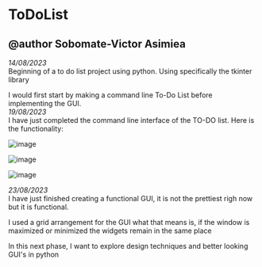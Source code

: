 # ToDoList
## @author Sobomate-Victor Asimiea<br />
*14/08/2023*<br />
Beginning of a to do list project using python. Using specifically the tkinter library 

I would first start by making a command line To-Do List before implementing the GUI.<br />
*19/08/2023*<BR />
 I have just completed the command line interface of the TO-DO list. Here is the functionality:

 ![image](https://github.com/asimiea/ToDoList/assets/85371257/ebe8d365-e36e-44b8-89f4-dd31e96e55f3)

![image](https://github.com/asimiea/ToDoList/assets/85371257/059f821d-c0f2-48fd-9929-eb5ab45fc4ca)

![image](https://github.com/asimiea/ToDoList/assets/85371257/02c98cb5-40e7-44ce-b082-fc67868781c7)

*23/08/2023*<br />
I have just finished creating a functional GUI, it is not the prettiest righ now but it is functional. <br />

I used a grid arrangement for the GUI what that means is, if the window is maximized or minimized the widgets remain in the same place<br />


In this next phase, I want to explore design techniques and better looking GUI's in python
